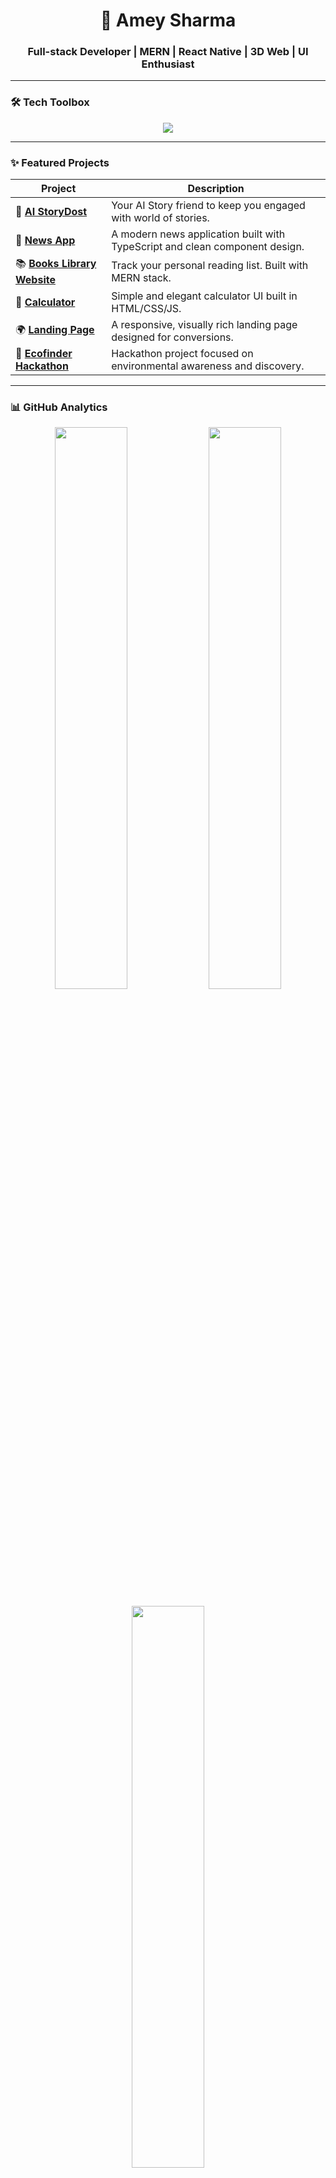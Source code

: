 <h1 align="center">🚀 Amey Sharma</h1>
<h3 align="center">Full-stack Developer | MERN | React Native | 3D Web | UI Enthusiast</h3>



---

### 🛠️ Tech Toolbox

<p align="center">
  <img src="https://skillicons.dev/icons?i=react,tailwind,bootstrap,threejs,html,css,js,react,nodejs,express,mongodb,git&theme=dark" />
</p>

---

### ✨ Featured Projects

| Project | Description |
|--------|-------------|
| 🔗 [**AI StoryDost**](https://github.com/AmeySharma1/AI_StoryDost) | Your AI Story friend to keep you engaged with world of stories. |
| 📱 [**News App**](https://github.com/AmeySharma1/News_App) | A modern news application built with TypeScript and clean component design. |
| 📚 [**Books Library Website**](https://github.com/AmeySharma1/Books-Library-Website) | Track your personal reading list. Built with MERN stack. |
| 🧮 [**Calculator**](https://github.com/AmeySharma1/Calculator) | Simple and elegant calculator UI built in HTML/CSS/JS. |
| 🌍 [**Landing Page**](https://github.com/AmeySharma1/Landing-page) | A responsive, visually rich landing page designed for conversions. |
| 🌱 [**Ecofinder Hackathon**](https://github.com/AmeySharma1/ecofinder_hackathon) | Hackathon project focused on environmental awareness and discovery. |

---

### 📊 GitHub Analytics

<p align="center">
  <img src="https://github-readme-stats.vercel.app/api?username=AmeySharma1&show_icons=true&theme=tokyonight&hide_border=true" width="48%" />
  <img src="https://github-readme-streak-stats.herokuapp.com/?user=AmeySharma1&theme=tokyonight&hide_border=true" width="48%" />
</p>

<p align="center">
  <img src="https://github-readme-stats.vercel.app/api/top-langs/?username=AmeySharma1&layout=compact&theme=tokyonight&hide_border=true" width="48%" />
</p>

---

### 🏆 Achievements

<p align="center">
  <img src="https://github-profile-trophy.vercel.app/?username=AmeySharma1&theme=tokyonight&row=1&column=6" />
</p>

---

### 🌐 Let's Build the Future Together.

<p align="center">
  <img src="https://media.giphy.com/media/qgQUggAC3Pfv687qPC/giphy.gif" width="400" />
</p>

